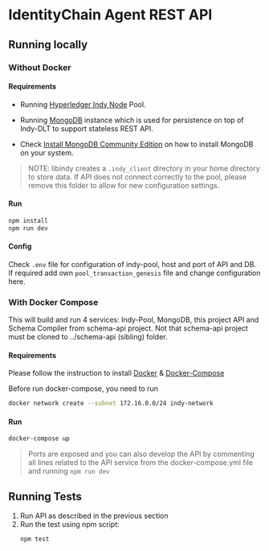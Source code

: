 # IdentityChain Agent REST API

## Running locally

### Without Docker

#### Requirements

-   Running [Hyperledger Indy Node] Pool.

-   Running [MongoDB] instance which is used for persistence on top of
    Indy-DLT to support stateless REST API.

-   Check [Install MongoDB Community Edition] on how to install MongoDB
    on your system.

> NOTE: libindy creates a `.indy_client` directory in your home directory
> to store data. If API does not connect correctly to the pool, please
> remove this folder to allow for new configuration settings.

#### Run

```bash
npm install
npm run dev
```

#### Config

Check `.env` file for configuration of indy-pool, host and port of API
and DB. If required add own `pool_transaction_genesis` file and change
configuration here.

### With Docker Compose

This will build and run 4 services: Indy-Pool, MongoDB, this project API and Schema Compiler from schema-api project. Not that schema-api project must be cloned to ../schema-api (sibling) folder.

#### Requirements

Please follow the instruction to install [Docker] & [Docker-Compose]

Before run docker-compose, you need to run

```bash
docker network create --subnet 172.16.0.0/24 indy-network
```

#### Run

```bash
docker-compose up
```

> Ports are exposed and you can also develop the API by commenting all lines
> related to the API service from the docker-compose.yml file and running
> `npm run dev`

## Running Tests

1. Run API as described in the previous section
1. Run the test using npm script:
    ```bash
    npm test
    ```

[docker]: https://docs.docker.com/install/
[docker-compose]: https://docs.docker.com/compose/install/
[hyperledger indy node]: https://github.com/hyperledger/indy-node
[mongodb]: https://www.mongodb.com/
[install mongodb community edition]: https://docs.mongodb.com/manual/administration/install-community/
